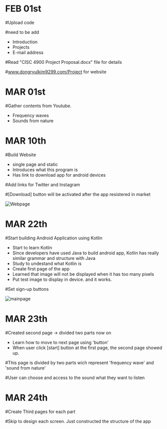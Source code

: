 # FEB 01st

  #Upload code
  
  #need to be add
   - Introduction
   - Projects
   - E-mail address

  #Read "CISC 4900 Project Proposal.docx" file for details
  
  #www.dongryulkim9299.com/Project for website

# MAR 01st

  #Gather contents from Youtube.
   - Frequency waves
   - Sounds from nature

# MAR 10th

  #Build Website
   - single page and static   
   - Introduces what this program is   
   - Has link to download app for android devices   
  
  #Add links for Twitter and Instagram
  
  #[Download] button will be activated after the app resistered in market
  
  ![Webpage](https://user-images.githubusercontent.com/70281650/114076734-022c8600-9875-11eb-9119-e51c5011c668.PNG)

  
# MAR 22th

  #Start building Android Application using Kotlin
   - Start to learn Kotlin
   - Since developers have used Java to build android app, Kotlin has really similar grammar and structure with Java
   - Study to undestand what Kotlin is
   - Create first page of the app
   - Learned that image will not be displayed when it has too many pixels
   - Put test image to display in device. and it works.
  
  #Set sign-up buttons 
  
  ![mainpage](https://user-images.githubusercontent.com/70281650/114076957-43249a80-9875-11eb-98d0-1b3d312b9cdb.PNG)
  
# MAR 23th

  #Created second page -> divided two parts now on
   - Learn how to move to next page using 'button'
   - When user click [start] button at the first page, the second page showed up.
  
  #This page is divided by two parts wich represent 'frequency wave' and 'sound from nature'
  
  #User can choose and access to the sound what they want to listen
  
# MAR 24th
  
  #Create Third pages for each part
  
  #Skip to design each screen. Just constructed the structure of the app
